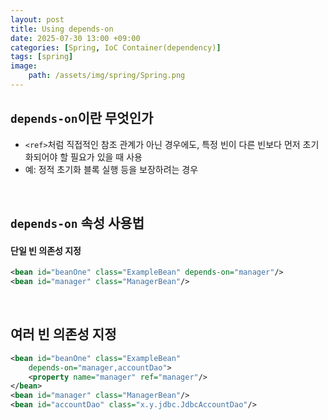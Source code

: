 ```yaml
---
layout: post
title: Using depends-on
date: 2025-07-30 13:00 +09:00
categories: [Spring, IoC Container(dependency)]
tags: [spring]
image:
    path: /assets/img/spring/Spring.png
---
```


## `depends-on`이란 무엇인가

- `<ref>`처럼 직접적인 참조 관계가 아닌 경우에도, 특정 빈이 다른 빈보다 먼저 초기화되어야 할 필요가 있을 때 사용
- 예: 정적 초기화 블록 실행 등을 보장하려는 경우

<br>

## `depends-on` 속성 사용법

#### 단일 빈 의존성 지정

```xml
<bean id="beanOne" class="ExampleBean" depends-on="manager"/>
<bean id="manager" class="ManagerBean"/>
```

<br>

## 여러 빈 의존성 지정

```xml
<bean id="beanOne" class="ExampleBean"
    depends-on="manager,accountDao">
    <property name="manager" ref="manager"/>
</bean>
<bean id="manager" class="ManagerBean"/>
<bean id="accountDao" class="x.y.jdbc.JdbcAccountDao"/>
```